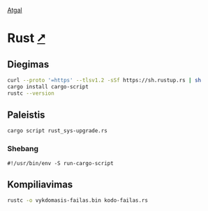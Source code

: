 [Atgal](./readme.md)

# Rust [&#x2B67;](https://www.rust-lang.org/)

## Diegimas

```bash
curl --proto '=https' --tlsv1.2 -sSf https://sh.rustup.rs | sh
cargo install cargo-script
rustc --version
```

## Paleistis

```bash
cargo script rust_sys-upgrade.rs
```

### Shebang

```shebang
#!/usr/bin/env -S run-cargo-script
```

## Kompiliavimas

```bash
rustc -o vykdomasis-failas.bin kodo-failas.rs
```
